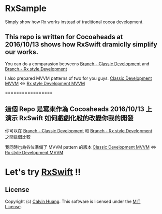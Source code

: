 # RxSample
Simply show how Rx works instead of traditional cocoa development.

## This repo is written for Cocoaheads at 2016/10/13 shows how RxSwift dramiclly simplify our works.

You can do a comparasion betweens [Branch - Classic Development](https://github.com/Calvin-Huang/RxSample/tree/features/classic_develop) and [Branch - Rx style Development](https://github.com/Calvin-Huang/RxSample/tree/features/rx_style_development)

I also prepared MVVM patterns of two for you guys.
[Classic Development MVVM](https://github.com/Calvin-Huang/RxSample/tree/features/classic_develop_mvvm) <=> [Rx style Development MVVM](https://github.com/Calvin-Huang/RxSample/tree/master)

=================

## 這個 Repo 是寫來作為 Cocoaheads 2016/10/13 上演示 RxSwift 如何戲劇化般的改變你我的開發

你可以在 [Branch - Classic Development](https://github.com/Calvin-Huang/RxSample/tree/features/classic_develop) 和 [Branch - Rx style Development](https://github.com/Calvin-Huang/RxSample/tree/features/rx_style_development) 之間做個比較

我同時也為各位準備了 MVVM pattern 的版本
[Classic Development MVVM](https://github.com/Calvin-Huang/RxSample/tree/features/classic_develop_mvvm) <=> [Rx style Development MVVM](https://github.com/Calvin-Huang/RxSample/tree/master)

# Let's try [RxSwift](https://github.com/ReactiveX/RxSwift) !!

## License
Copyright (c) [Calvin Huang](https://github.com/Calvin-Huang). This software is licensed under the [MIT License](https://github.com/Calvin-Huang/CHRealHideUIView/blob/master/LICENSE).